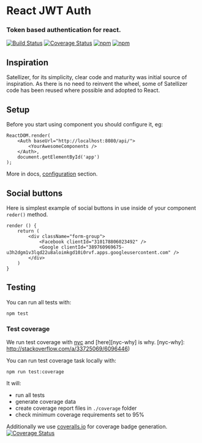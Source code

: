 # React JWT Auth

### Token based authentication for react.

[![Build Status](https://travis-ci.org/fullstackforger/react-jwt-auth.svg?branch=master)](https://travis-ci.org/fullstackforger/react-jwt-auth)
[![Coverage Status](https://coveralls.io/repos/github/fullstackforger/react-jwt-auth/badge.svg?branch=master)](https://coveralls.io/github/fullstackforger/react-jwt-auth?branch=master)
[![npm](https://img.shields.io/npm/v/react-jwt-auth.svg)](https://www.npmjs.com/package/react-jwt-auth)
[![npm](https://img.shields.io/npm/l/react-jwt-auth.svg)]()

## Inspiration

Satellizer, for its simplicity, clear code and maturity was initial source of inspiration. 
As there is no need to reinvent the wheel, some of Satellizer code has been reused where possible and adopted to React.

## Setup

Before you start using component you should configure it, eg:
```
ReactDOM.render(
	<Auth baseUrl="http://localhost:8080/api/">
		<YourAwesomeComponents />
	</Auth>,
	document.getElementById('app')
);
```

More in docs, [configuration](./docs/configuration.md) section. 

## Social buttons

Here is simplest example of social buttons in use inside of your component `reder()` method.

```
render () {
	return (
		<div className="form-group">
			<Facebook clientId="310178806023492" />
			<Google clientId="389760969675-u3h2dgm1v3lqd22u8aloimkgd10i0rvf.apps.googleusercontent.com"	/>
		</div>
	)
}
```

## Testing

You can run all tests with:
```
npm test
```

### Test coverage

We run test coverage with [nyc](https://www.npmjs.com/package/nyc) and [here][nyc-why] is why.
[nyc-why]: http://stackoverflow.com/a/33725069/6096446)

You can run test coverage task locally with:
```
npm run test:coverage
```
It will:
* run all tests
* generate coverage data
* create coverage report files in `./coverage` folder
* check minimum coverage requirements set to 95%

Additionally we use [coveralls.io](https://coveralls.io/) for coverage badge generation.
[![Coverage Status](https://coveralls.io/repos/github/fullstackforger/react-jwt-auth/badge.svg?branch=master)](https://coveralls.io/github/fullstackforger/react-jwt-auth?branch=master)
